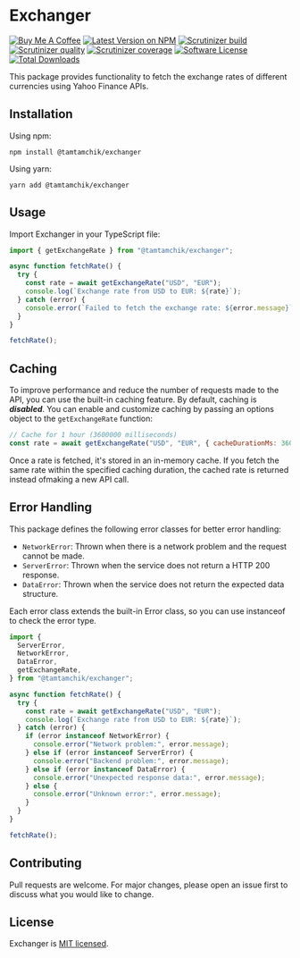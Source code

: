 # Exchanger

[![Buy Me A Coffee][ico-coffee]][link-coffee]
[![Latest Version on NPM][ico-version]][link-npm]
[![Scrutinizer build][ico-scrutinizer-build]][link-scrutinizer]
[![Scrutinizer quality][ico-scrutinizer-quality]][link-scrutinizer]
[![Scrutinizer coverage][ico-scrutinizer-coverage]][link-scrutinizer]
[![Software License][ico-license]](LICENSE)
[![Total Downloads][ico-downloads]][link-downloads]

This package provides functionality to fetch the exchange rates of different currencies using Yahoo Finance APIs.

## Installation

Using npm:

```shell
npm install @tamtamchik/exchanger
```

Using yarn:

```shell
yarn add @tamtamchik/exchanger
```

## Usage

Import Exchanger in your TypeScript file:

```typescript
import { getExchangeRate } from "@tamtamchik/exchanger";

async function fetchRate() {
  try {
    const rate = await getExchangeRate("USD", "EUR");
    console.log(`Exchange rate from USD to EUR: ${rate}`);
  } catch (error) {
    console.error(`Failed to fetch the exchange rate: ${error.message}`);
  }
}

fetchRate();
```

## Caching

To improve performance and reduce the number of requests made to the API, you can use the built-in caching feature.
By default, caching is **_disabled_**. You can enable and customize caching by passing an options object to the `getExchangeRate` function:

```javascript
// Cache for 1 hour (3600000 milliseconds)
const rate = await getExchangeRate("USD", "EUR", { cacheDurationMs: 3600000 });
```

Once a rate is fetched, it's stored in an in-memory cache.
If you fetch the same rate within the specified caching duration, the cached rate is returned instead ofmaking a new API call.

## Error Handling

This package defines the following error classes for better error handling:

- `NetworkError`: Thrown when there is a network problem and the request cannot be made.
- `ServerError`: Thrown when the service does not return a HTTP 200 response.
- `DataError`: Thrown when the service does not return the expected data structure.

Each error class extends the built-in Error class, so you can use instanceof to check the error type.

```typescript
import {
  ServerError,
  NetworkError,
  DataError,
  getExchangeRate,
} from "@tamtamchik/exchanger";

async function fetchRate() {
  try {
    const rate = await getExchangeRate("USD", "EUR");
    console.log(`Exchange rate from USD to EUR: ${rate}`);
  } catch (error) {
    if (error instanceof NetworkError) {
      console.error("Network problem:", error.message);
    } else if (error instanceof ServerError) {
      console.error("Backend problem:", error.message);
    } else if (error instanceof DataError) {
      console.error("Unexpected response data:", error.message);
    } else {
      console.error("Unknown error:", error.message);
    }
  }
}

fetchRate();
```

## Contributing

Pull requests are welcome. For major changes, please open an issue first to discuss what you would like to change.

## License

Exchanger is [MIT licensed](./LICENSE).

[ico-coffee]: https://img.shields.io/badge/Buy%20Me%20A-Coffee-%236F4E37.svg?style=flat-square
[ico-version]: https://img.shields.io/npm/v/@tamtamchik/exchanger.svg?style=flat-square
[ico-license]: https://img.shields.io/npm/l/@tamtamchik/exchanger.svg?style=flat-square
[ico-downloads]: https://img.shields.io/npm/dt/@tamtamchik/exchanger.svg?style=flat-square
[ico-scrutinizer-build]: https://img.shields.io/scrutinizer/build/g/tamtamchik/exchanger/main.svg?style=flat-square
[ico-scrutinizer-quality]: https://img.shields.io/scrutinizer/quality/g/tamtamchik/exchanger/main.svg?style=flat-square
[ico-scrutinizer-coverage]: https://img.shields.io/scrutinizer/coverage/g/tamtamchik/exchanger/main.svg?style=flat-square
[link-coffee]: https://www.buymeacoffee.com/tamtamchik
[link-npm]: https://www.npmjs.com/package/@tamtamchik/exchanger
[link-downloads]: https://www.npmjs.com/package/@tamtamchik/exchanger
[link-scrutinizer]: https://scrutinizer-ci.com/g/tamtamchik/exchanger/
